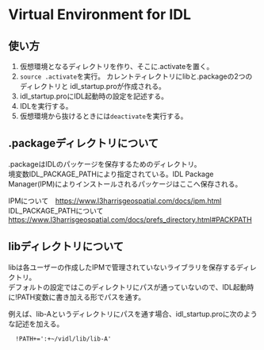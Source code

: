 # Virtual Environment for IDL


## 使い方
1. 仮想環境となるディレクトリを作り、そこに.activateを置く。
2. `source .activate`を実行。
   カレントティレクトリにlibと.packageの2つのディレクトリと
   idl_startup.proが作成される。
3. idl_startup.proにIDL起動時の設定を記述する。
4. IDLを実行する。
5. 仮想環境から抜けるときには`deactivate`を実行する。


## .packageディレクトリについて
.packageはIDLのパッケージを保存するためのディレクトリ。<br>
境変数IDL_PACKAGE_PATHにより指定されている。IDL Package Manager(IPM)によりインストールされるパッケージはここへ保存される。<br>

IPMについて　https://www.l3harrisgeospatial.com/docs/ipm.html <br>
IDL_PACKAGE_PATHについて https://www.l3harrisgeospatial.com/docs/prefs_directory.html#PACKPATH 


## libディレクトリについて
libは各ユーザーの作成したIPMで管理されていないライブラリを保存するディレクトリ。<br>
デフォルトの設定ではこのディレクトリにパスが通っていないので、IDL起動時に!PATH変数に書き加える形でパスを通す。

例えば、lib-Aというディレクトリにパスを通す場合、idl_startup.proに次のような記述を加える。 
```{idl_startup.pro}
  !PATH+=':+~/vidl/lib/lib-A'
```


